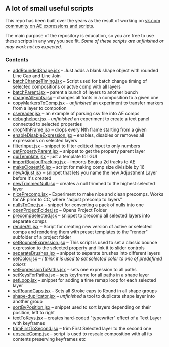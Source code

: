 ## A lot of small useful scripts

This repo has been built over the years as the result of working on [vk.com community on AE expressions and scripts](http://vk.com/ae_exp).

The main purpose of the repository is education, so you are free to use these scripts in any way you see fit.
*Some of these scripts are unfinished or may work not as expected.* 

### Contents

+	[addRoundedShape.jsx](https://github.com/ae-scripting/scripting-snippets/blob/master/addRoundedShape.jsx) – Just adds a blank shape object with rounded Line Cap and Line Join
+	[batchChangeTiming.jsx](https://github.com/ae-scripting/scripting-snippets/blob/master/batchChangeTiming.jsx) – Script used for batch change timing of selected compositions or actve comp with all layers
+	[batchParent.jsx](https://github.com/ae-scripting/scripting-snippets/blob/master/batchParent.jsx) – parent a bunch of layers to another bunch
+	[changeAllFonts.jsx](https://github.com/ae-scripting/scripting-snippets/blob/master/changeAllFonts.jsx) – changes all fonts in a composition to a given one
+	[copyMarkersToComp.jsx](https://github.com/ae-scripting/scripting-snippets/blob/master/copyMarkersToComp.jsx) – *unfinished* an experiment to transfer markers from a layer to compotion
+	[csvreader.jsx](https://github.com/ae-scripting/scripting-snippets/blob/master/csvreader.jsx) – an example of parsing csv file into AE comps
+	[debughelper.jsx](https://github.com/ae-scripting/scripting-snippets/blob/master/debughelper.jsx) – *unfinished* an experiment to create a text panel connected to selected properties
+	[dropNthFrame.jsx](https://github.com/ae-scripting/scripting-snippets/blob/master/dropNthFrame.jsx) – drops every Nth frame starting from a given
+	[enableDisableExpression.jsx](https://github.com/ae-scripting/scripting-snippets/blob/master/enableDisableExpression.jsx) – enables, disables or removes all expressions on selected layers
+	[filterInput.jsx](https://github.com/ae-scripting/scripting-snippets/blob/master/filterInput.jsx) – snippet to filter edittext input to only numbers
+ 	[getPropertyParent.jsx](https://github.com/ae-scripting/scripting-snippets/blob/master/getPropertyParent.jsx) – snippet to get the property parent layer
+	[guiTemplate.jsx](https://github.com/ae-scripting/scripting-snippets/blob/master/guiTemplate.jsx) – just a template for GUI
+	[importBoujouTracking.jsx](https://github.com/ae-scripting/scripting-snippets/blob/master/importBoujouTracking.jsx) – imports Boujou 2d tracks to AE
+	[makeClosest16.jsx](https://github.com/ae-scripting/scripting-snippets/blob/master/makeClosest16.jsx) – script for making comp size divisible by 16
+	[newAdjust.jsx](https://github.com/ae-scripting/scripting-snippets/blob/master/newAdjust.jsx) – snippet that lets you name the new Adjustment Layer before it's created
+	[newTrimmedNull.jsx](https://github.com/ae-scripting/scripting-snippets/blob/master/newTrimmedNull.jsx) – creates a null trimmed to the highest selected layer
+	[nicePrecomp.jsx](https://github.com/ae-scripting/scripting-snippets/blob/master/nicePrecomp.jsx) – Experiment to make nice and clean precomps. Works for AE prior to CC, where "adjust precomp to layers"
+	[nullsToOne.jsx](https://github.com/ae-scripting/scripting-snippets/blob/master/nullsToOne.jsx) – snippet for converting a pack of nulls into one
+	[openProjectFolder.jsx](https://github.com/ae-scripting/scripting-snippets/blob/master/openProjectFolder.jsx) – Opens Project Folder
+	[precompSelected.jsx](https://github.com/ae-scripting/scripting-snippets/blob/master/precompSelected.jsx) – snippet to precomp all selected layers into separate comps
+	[renderAll.jsx](https://github.com/ae-scripting/scripting-snippets/blob/master/renderAll.jsx) – Script for creating new version of active or selected comps and rendering them with preset templates to the "render" subfolder of a project folder
+	[setBounceExpression.jsx](https://github.com/ae-scripting/scripting-snippets/blob/master/setBounceExpression.jsx) – This script is used to set a classic bounce expression to the selected property and link it to slider controls
+	[separateBrushes.jsx](https://github.com/ae-scripting/scripting-snippets/blob/master/separateBrushes.jsx) – snippet to separate brushes into different layers
+	[setColor.jsx](https://github.com/ae-scripting/scripting-snippets/blob/master/setColor.jsx) – *I think it is used to set selected color to one of predefined colors*
+	[setExpressionToPaths.jsx](https://github.com/ae-scripting/scripting-snippets/blob/master/setExpressionToPaths.jsx) – sets one expression to all paths
+	[setKeysForPaths.jsx](https://github.com/ae-scripting/scripting-snippets/blob/master/setKeysForPaths.jsx) – sets keyframe for all paths in a shape layer
+	[setLoop.jsx](https://github.com/ae-scripting/scripting-snippets/blob/master/setLoop.jsx) – snippet for adding a time remap loop for each selected layer
+	[setRoundCaps.jsx](https://github.com/ae-scripting/scripting-snippets/blob/master/setRoundCaps.jsx) – Sets all Stroke caps to Round in all shape groups
+	[shape-duplicator.jsx](https://github.com/ae-scripting/scripting-snippets/blob/master/shape-duplicator.jsx) – *unfinished* a tool to duplicate shape layer into another group
+	[sortByPosition.jsx](https://github.com/ae-scripting/scripting-snippets/blob/master/sortByPosition.jsx) – snippet used to sort layers depending on their position, left to right
+	[textToKeys.jsx](https://github.com/ae-scripting/scripting-snippets/blob/master/textToKeys.jsx) – creates hard-coded "typewriter" effect of a Text Layer with keyframes
+	[trimFirstToSecond.jsx](https://github.com/ae-scripting/scripting-snippets/blob/master/trimFirstToSecond.jsx) – trim First Selected layer to the second one
+	[upscaleComp.jsx](https://github.com/ae-scripting/scripting-snippets/blob/master/upscaleComp.jsx) – script is used to rescale composition with all its contents preserving keyframes etc 